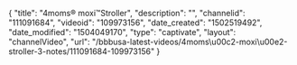 {
    "title": "4moms&reg; moxi&trade;Stroller",
    "description": "",
    "channelid": "111091684",
    "videoid": "109973156",
    "date_created": "1502519492",
    "date_modified": "1504049170",
    "type": "captivate",
    "layout": "channelVideo",
    "url": "\/bbbusa-latest-videos\/4moms\u00c2-moxi\u00e2-stroller-3-notes\/111091684-109973156"
}